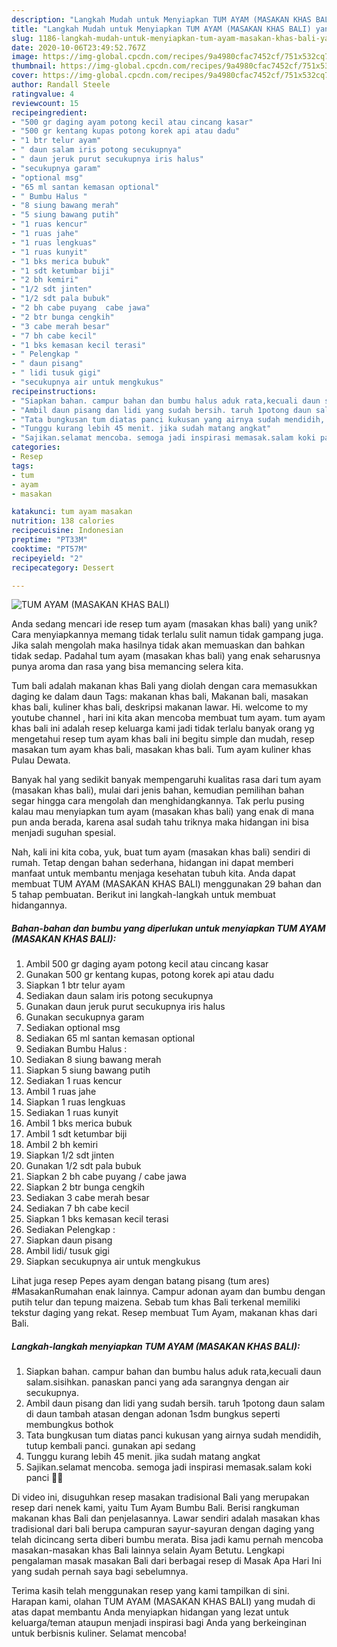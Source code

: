 ```yaml
---
description: "Langkah Mudah untuk Menyiapkan TUM AYAM (MASAKAN KHAS BALI) yang Lezat"
title: "Langkah Mudah untuk Menyiapkan TUM AYAM (MASAKAN KHAS BALI) yang Lezat"
slug: 1186-langkah-mudah-untuk-menyiapkan-tum-ayam-masakan-khas-bali-yang-lezat
date: 2020-10-06T23:49:52.767Z
image: https://img-global.cpcdn.com/recipes/9a4980cfac7452cf/751x532cq70/tum-ayam-masakan-khas-bali-foto-resep-utama.jpg
thumbnail: https://img-global.cpcdn.com/recipes/9a4980cfac7452cf/751x532cq70/tum-ayam-masakan-khas-bali-foto-resep-utama.jpg
cover: https://img-global.cpcdn.com/recipes/9a4980cfac7452cf/751x532cq70/tum-ayam-masakan-khas-bali-foto-resep-utama.jpg
author: Randall Steele
ratingvalue: 4
reviewcount: 15
recipeingredient:
- "500 gr daging ayam potong kecil atau cincang kasar"
- "500 gr kentang kupas potong korek api atau dadu"
- "1 btr telur ayam"
- " daun salam iris potong secukupnya"
- " daun jeruk purut secukupnya iris halus"
- "secukupnya garam"
- "optional msg"
- "65 ml santan kemasan optional"
- " Bumbu Halus "
- "8 siung bawang merah"
- "5 siung bawang putih"
- "1 ruas kencur"
- "1 ruas jahe"
- "1 ruas lengkuas"
- "1 ruas kunyit"
- "1 bks merica bubuk"
- "1 sdt ketumbar biji"
- "2 bh kemiri"
- "1/2 sdt jinten"
- "1/2 sdt pala bubuk"
- "2 bh cabe puyang  cabe jawa"
- "2 btr bunga cengkih"
- "3 cabe merah besar"
- "7 bh cabe kecil"
- "1 bks kemasan kecil terasi"
- " Pelengkap "
- " daun pisang"
- " lidi tusuk gigi"
- "secukupnya air untuk mengkukus"
recipeinstructions:
- "Siapkan bahan. campur bahan dan bumbu halus aduk rata,kecuali daun salam.sisihkan. panaskan panci yang ada sarangnya dengan air secukupnya."
- "Ambil daun pisang dan lidi yang sudah bersih. taruh 1potong daun salam di daun tambah atasan dengan adonan 1sdm bungkus seperti membungkus bothok"
- "Tata bungkusan tum diatas panci kukusan yang airnya sudah mendidih, tutup kembali panci. gunakan api sedang"
- "Tunggu kurang lebih 45 menit. jika sudah matang angkat"
- "Sajikan.selamat mencoba. semoga jadi inspirasi memasak.salam koki panci 👩‍🍳"
categories:
- Resep
tags:
- tum
- ayam
- masakan

katakunci: tum ayam masakan 
nutrition: 138 calories
recipecuisine: Indonesian
preptime: "PT33M"
cooktime: "PT57M"
recipeyield: "2"
recipecategory: Dessert

---
```



![TUM AYAM (MASAKAN KHAS BALI)](https://img-global.cpcdn.com/recipes/9a4980cfac7452cf/751x532cq70/tum-ayam-masakan-khas-bali-foto-resep-utama.jpg)

Anda sedang mencari ide resep tum ayam (masakan khas bali) yang unik? Cara menyiapkannya memang tidak terlalu sulit namun tidak gampang juga. Jika salah mengolah maka hasilnya tidak akan memuaskan dan bahkan tidak sedap. Padahal tum ayam (masakan khas bali) yang enak seharusnya punya aroma dan rasa yang bisa memancing selera kita.

Tum bali adalah makanan khas Bali yang diolah dengan cara memasukkan daging ke dalam daun Tags: makanan khas bali, Makanan bali, masakan khas bali, kuliner khas bali, deskripsi makanan lawar. Hi. welcome to my youtube channel , hari ini kita akan mencoba membuat tum ayam. tum ayam khas bali ini adalah resep keluarga kami jadi tidak terlalu banyak orang yg mengetahui resep tum ayam khas bali ini begitu simple dan mudah, resep masakan tum ayam khas bali, masakan khas bali. Tum ayam kuliner khas Pulau Dewata.

Banyak hal yang sedikit banyak mempengaruhi kualitas rasa dari tum ayam (masakan khas bali), mulai dari jenis bahan, kemudian pemilihan bahan segar hingga cara mengolah dan menghidangkannya. Tak perlu pusing kalau mau menyiapkan tum ayam (masakan khas bali) yang enak di mana pun anda berada, karena asal sudah tahu triknya maka hidangan ini bisa menjadi suguhan spesial.


Nah, kali ini kita coba, yuk, buat tum ayam (masakan khas bali) sendiri di rumah. Tetap dengan bahan sederhana, hidangan ini dapat memberi manfaat untuk membantu menjaga kesehatan tubuh kita. Anda dapat membuat TUM AYAM (MASAKAN KHAS BALI) menggunakan 29 bahan dan 5 tahap pembuatan. Berikut ini langkah-langkah untuk membuat hidangannya.

<!--inarticleads1-->

##### Bahan-bahan dan bumbu yang diperlukan untuk menyiapkan TUM AYAM (MASAKAN KHAS BALI):

1. Ambil 500 gr daging ayam potong kecil atau cincang kasar
1. Gunakan 500 gr kentang kupas, potong korek api atau dadu
1. Siapkan 1 btr telur ayam
1. Sediakan  daun salam iris potong secukupnya
1. Gunakan  daun jeruk purut secukupnya iris halus
1. Gunakan secukupnya garam
1. Sediakan optional msg
1. Sediakan 65 ml santan kemasan optional
1. Sediakan  Bumbu Halus :
1. Sediakan 8 siung bawang merah
1. Siapkan 5 siung bawang putih
1. Sediakan 1 ruas kencur
1. Ambil 1 ruas jahe
1. Siapkan 1 ruas lengkuas
1. Sediakan 1 ruas kunyit
1. Ambil 1 bks merica bubuk
1. Ambil 1 sdt ketumbar biji
1. Ambil 2 bh kemiri
1. Siapkan 1/2 sdt jinten
1. Gunakan 1/2 sdt pala bubuk
1. Siapkan 2 bh cabe puyang / cabe jawa
1. Siapkan 2 btr bunga cengkih
1. Sediakan 3 cabe merah besar
1. Sediakan 7 bh cabe kecil
1. Siapkan 1 bks kemasan kecil terasi
1. Sediakan  Pelengkap :
1. Siapkan  daun pisang
1. Ambil  lidi/ tusuk gigi
1. Siapkan secukupnya air untuk mengkukus


Lihat juga resep Pepes ayam dengan batang pisang (tum ares) #MasakanRumahan enak lainnya. Campur adonan ayam dan bumbu dengan putih telur dan tepung maizena. Sebab tum khas Bali terkenal memiliki tekstur daging yang rekat. Resep membuat Tum Ayam, makanan khas dari Bali. 

<!--inarticleads2-->

##### Langkah-langkah menyiapkan TUM AYAM (MASAKAN KHAS BALI):

1. Siapkan bahan. campur bahan dan bumbu halus aduk rata,kecuali daun salam.sisihkan. panaskan panci yang ada sarangnya dengan air secukupnya.
1. Ambil daun pisang dan lidi yang sudah bersih. taruh 1potong daun salam di daun tambah atasan dengan adonan 1sdm bungkus seperti membungkus bothok
1. Tata bungkusan tum diatas panci kukusan yang airnya sudah mendidih, tutup kembali panci. gunakan api sedang
1. Tunggu kurang lebih 45 menit. jika sudah matang angkat
1. Sajikan.selamat mencoba. semoga jadi inspirasi memasak.salam koki panci 👩‍🍳


Di video ini, disuguhkan resep masakan tradisional Bali yang merupakan resep dari nenek kami, yaitu Tum Ayam Bumbu Bali. Berisi rangkuman makanan khas Bali dan penjelasannya. Lawar sendiri adalah masakan khas tradisional dari bali berupa campuran sayur-sayuran dengan daging yang telah dicincang serta diberi bumbu merata. Bisa jadi kamu pernah mencoba masakan-masakan khas Bali lainnya selain Ayam Betutu. Lengkapi pengalaman masak masakan Bali dari berbagai resep di Masak Apa Hari Ini yang sudah pernah saya bagi sebelumnya. 

Terima kasih telah menggunakan resep yang kami tampilkan di sini. Harapan kami, olahan TUM AYAM (MASAKAN KHAS BALI) yang mudah di atas dapat membantu Anda menyiapkan hidangan yang lezat untuk keluarga/teman ataupun menjadi inspirasi bagi Anda yang berkeinginan untuk berbisnis kuliner. Selamat mencoba!
